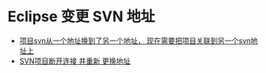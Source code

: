 

# Eclipse 变更 SVN 地址

- [项目svn从一个地址换到了另一个地址， 现在需要把项目关联到另一个svn地址上](https://blog.csdn.net/wuhenzhangxing/article/details/45363115)
- [SVN项目断开连接 并重新 更换地址](https://blog.csdn.net/u014508939/article/details/86172139)

